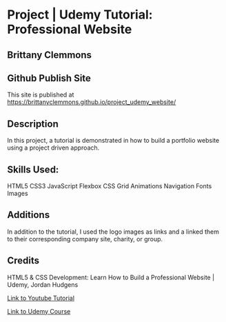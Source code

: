 # Project | Udemy Tutorial: Professional Website

## Brittany Clemmons
  
## Github Publish Site
This site is published at https://brittanyclemmons.github.io/project_udemy_website/

## Description
In this project, a tutorial is demonstrated in how to build a portfolio website using
a project driven approach.

## Skills Used:
HTML5
CSS3
JavaScript
Flexbox
CSS Grid
Animations
Navigation
Fonts
Images

## Additions
In addition to the tutorial, I used the logo images as links and a linked them
to their corresponding company site, charity, or group.

## Credits
HTML5 & CSS Development: Learn How to Build a Professional Website | Udemy, Jordan Hudgens

[Link to Youtube Tutorial](https://youtu.be/5bMdjkfvONE)

[Link to Udemy Course](https://www.udemy.com/course/html-css-code-bootcamp/)


